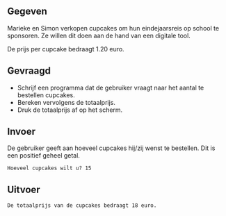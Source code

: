 ## Gegeven
Marieke en Simon verkopen cupcakes om hun eindejaarsreis op school te sponsoren. Ze willen dit doen aan de hand van een digitale tool.

De prijs per cupcake bedraagt 1.20 euro.

## Gevraagd
* Schrijf een programma dat de gebruiker vraagt naar het aantal te bestellen cupcakes.
* Bereken vervolgens de totaalprijs.
* Druk de totaalprijs af op het scherm.

## Invoer
De gebruiker geeft aan hoeveel cupcakes hij/zij wenst te bestellen. Dit is een positief geheel getal.
```
Hoeveel cupcakes wilt u? 15

```

## Uitvoer
```
De totaalprijs van de cupcakes bedraagt 18 euro.
    
```


